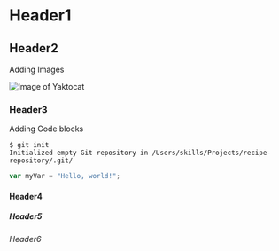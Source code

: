 # Header1
## Header2
Adding Images

![Image of Yaktocat](https://octodex.github.com/images/yaktocat.png)
### Header3
Adding Code blocks
```
$ git init
Initialized empty Git repository in /Users/skills/Projects/recipe-repository/.git/
```
``` javascript
var myVar = "Hello, world!";
```
#### Header4
##### Header5
###### Header6


